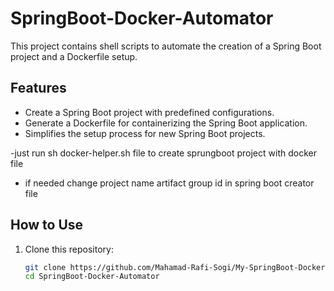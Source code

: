 # SpringBoot-Docker-Automator

This project contains shell scripts to automate the creation of a Spring Boot project and a Dockerfile setup.

## Features
- Create a Spring Boot project with predefined configurations.
- Generate a Dockerfile for containerizing the Spring Boot application.
- Simplifies the setup process for new Spring Boot projects.

-just run sh docker-helper.sh file to create sprungboot project with docker file 

- if needed change project name artifact group id in spring boot creator file


## How to Use
1. Clone this repository:
   ```bash
   git clone https://github.com/Mahamad-Rafi-Sogi/My-SpringBoot-Docker-Automator
   cd SpringBoot-Docker-Automator
